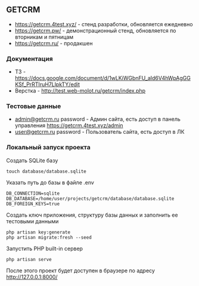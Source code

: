 ## GETCRM

- https://getcrm.4test.xyz/ - стенд разработки, обновляется ежедневно
- https://getcrm.pw/ - демонстрационный стенд, обновляется по вторникам и пятницам
- https://getcrm.ru/ - продакшен

### Документация

- ТЗ - https://docs.google.com/document/d/1wLKiWGbnFU_aId6V4hWpAgGGKSf_PrRTIruH7LlpkTY/edit
- Верстка - http://test.web-molot.ru/getcrm/index.php

### Тестовые данные

- admin@getcrm.ru password - Админ сайта, есть доступ в панель управления https://getcrm.4test.xyz/admin
- user@getcrm.ru password - Пользователь сайта, есть доступ в ЛК

### Локальный запуск проекта

Создать SQLite базу

```
touch database/database.sqlite
```

Указать путь до базы в файле .env

```
DB_CONNECTION=sqlite
DB_DATABASE=/home/user/projects/getcrm/database/database.sqlite
DB_FOREIGN_KEYS=true
```

Создать ключ приложения, структуру базы данных и заполнить ее тестовыми данными

```
php artisan key:generate
php artisan migrate:fresh --seed
```

Запустить PHP built-in сервер

```
php artisan serve
```

После этого проект будет доступен в браузере по адресу http://127.0.0.1:8000/

